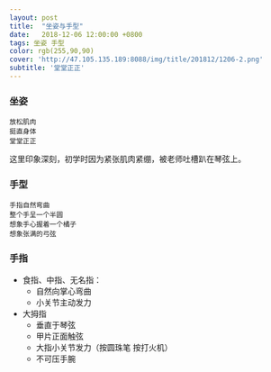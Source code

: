```yaml
---
layout: post
title:  "坐姿与手型"
date:   2018-12-06 12:00:00 +0800
tags: 坐姿 手型
color: rgb(255,90,90)
cover: 'http://47.105.135.189:8088/img/title/201812/1206-2.png'
subtitle: '堂堂正正'
---
```


### 坐姿
```
放松肌肉
挺直身体
堂堂正正
```
这里印象深刻，初学时因为紧张肌肉紧绷，被老师吐槽趴在琴弦上。

### 手型
```
手指自然弯曲
整个手呈一个半圆
想象手心握着一个橘子
想象张满的弓弦
```
### 手指
 + 食指、中指、无名指：
   - 自然向掌心弯曲
   - 小关节主动发力
 + 大拇指
   - 垂直于琴弦
   - 甲片正面触弦
   - 大指小关节发力（按圆珠笔  按打火机）
   - 不可压手腕
